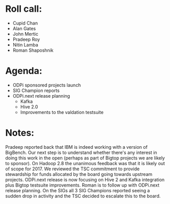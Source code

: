 # Roll call:
  * Cupid Chan
  * Alan Gates
  * John Mertic
  * Pradeep Roy
  * Nitin Lamba
  * Roman Shaposhnik

# Agenda:
  * ODPi sponsored projects launch
  * SIG Champion reports
  * ODPi.next release planning
      * Kafka
      * Hive 2.0
      * Improvements to the valdation testsuite


# Notes:

Pradeep reported back that IBM is indeed working with a version of BigBench. Our
next step is to understand whether there's any interest in doing this work in
the open (perhaps as part of Bigtop projects we are likely to sponsor). On Hadoop 2.8
the unanimous feedback was that it is likely out of scope for 2017. We reviewed
the TSC commitment to provide stewardship for funds allocated by the board going
towards upstream projects. ODPi.next release is now focusing on Hive 2 and Kafka
integration plus Bigtop testsuite improvements. Roman is to follow up with ODPi.next
release planning. On the SIGs all 3 SIG Champions reported seeing a sudden drop in
activity and the TSC decided to escalate this to the board.